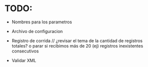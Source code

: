 # TODO:

* Nombres para los parametros
* Archivo de configuracion
* Registro de corrida // ¿revisar el tema de la cantidad de registros totales? o parar si recibimos más de 20 (ej) registros inexistentes consecutivos

* Validar XML
